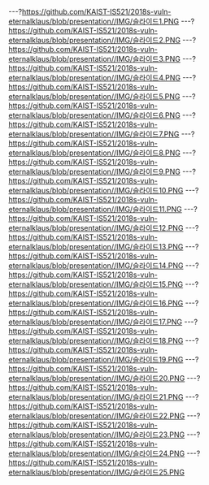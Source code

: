 ---?https://github.com/KAIST-IS521/2018s-vuln-eternalklaus/blob/presentation//IMG/슬라이드1.PNG
---?https://github.com/KAIST-IS521/2018s-vuln-eternalklaus/blob/presentation//IMG/슬라이드2.PNG
---?https://github.com/KAIST-IS521/2018s-vuln-eternalklaus/blob/presentation//IMG/슬라이드3.PNG
---?https://github.com/KAIST-IS521/2018s-vuln-eternalklaus/blob/presentation//IMG/슬라이드4.PNG
---?https://github.com/KAIST-IS521/2018s-vuln-eternalklaus/blob/presentation//IMG/슬라이드5.PNG
---?https://github.com/KAIST-IS521/2018s-vuln-eternalklaus/blob/presentation//IMG/슬라이드6.PNG
---?https://github.com/KAIST-IS521/2018s-vuln-eternalklaus/blob/presentation//IMG/슬라이드7.PNG
---?https://github.com/KAIST-IS521/2018s-vuln-eternalklaus/blob/presentation//IMG/슬라이드8.PNG
---?https://github.com/KAIST-IS521/2018s-vuln-eternalklaus/blob/presentation//IMG/슬라이드9.PNG
---?https://github.com/KAIST-IS521/2018s-vuln-eternalklaus/blob/presentation//IMG/슬라이드10.PNG
---?https://github.com/KAIST-IS521/2018s-vuln-eternalklaus/blob/presentation//IMG/슬라이드11.PNG
---?https://github.com/KAIST-IS521/2018s-vuln-eternalklaus/blob/presentation//IMG/슬라이드12.PNG
---?https://github.com/KAIST-IS521/2018s-vuln-eternalklaus/blob/presentation//IMG/슬라이드13.PNG
---?https://github.com/KAIST-IS521/2018s-vuln-eternalklaus/blob/presentation//IMG/슬라이드14.PNG
---?https://github.com/KAIST-IS521/2018s-vuln-eternalklaus/blob/presentation//IMG/슬라이드15.PNG
---?https://github.com/KAIST-IS521/2018s-vuln-eternalklaus/blob/presentation//IMG/슬라이드16.PNG
---?https://github.com/KAIST-IS521/2018s-vuln-eternalklaus/blob/presentation//IMG/슬라이드17.PNG
---?https://github.com/KAIST-IS521/2018s-vuln-eternalklaus/blob/presentation//IMG/슬라이드18.PNG
---?https://github.com/KAIST-IS521/2018s-vuln-eternalklaus/blob/presentation//IMG/슬라이드19.PNG
---?https://github.com/KAIST-IS521/2018s-vuln-eternalklaus/blob/presentation//IMG/슬라이드20.PNG
---?https://github.com/KAIST-IS521/2018s-vuln-eternalklaus/blob/presentation//IMG/슬라이드21.PNG
---?https://github.com/KAIST-IS521/2018s-vuln-eternalklaus/blob/presentation//IMG/슬라이드22.PNG
---?https://github.com/KAIST-IS521/2018s-vuln-eternalklaus/blob/presentation//IMG/슬라이드23.PNG
---?https://github.com/KAIST-IS521/2018s-vuln-eternalklaus/blob/presentation//IMG/슬라이드24.PNG
---?https://github.com/KAIST-IS521/2018s-vuln-eternalklaus/blob/presentation//IMG/슬라이드25.PNG
